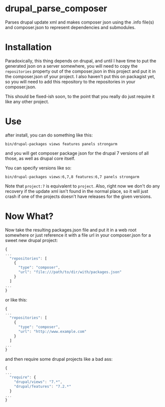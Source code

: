 drupal_parse_composer
=====================

Parses drupal update xml and makes composer json using the .info file(s) and composer.json to represent dependencies and submodules.

Installation
============

Paradoxically, this thing depends on drupal, and until I have time to put the generated json on a server somewhere, you will need to copy the `repositories` property out of the composer.json in this project and put it in the composer.json of your project. I also haven't put this on packagist yet, so you will need to add this repository to the repositories in your composer.json.

This should be fixed-ish soon, to the point that you really do just require it like any other project.

Use
===

after install, you can do something like this:

`bin/drupal-packages views features panels strongarm`

and you will get composer package json for the drupal 7 versions of all those, as well as drupal core itself.

You can specify versions like so:

`bin/drupal-packages views:6,7,8 features:6,7 panels strongarm`

Note that `project:7` is equivalent to `project`. Also, right now we don't do any recovery if the update xml isn't found in the normal place, so it will just crash if one of the projects doesn't have releases for the given versions.

Now What?
=========

Now take the resulting packages.json file and put it in a web root somewhere or just reference it with a file url in your composer.json for a sweet new drupal project:

```js
{
...
  "repositories": [
    {
      "type": "composer",
      "url": "file:///path/to/dir/with/packages.json"
    }
  ]
...
}
```

or like this:

```js
{
...
  "repositories": [
    {
      "type": "composer",
      "url": "http://www.example.com"
    }
  ]
...
}
```

and then require some drupal projects like a bad ass:

```js
{
...
  "require": {
    "drupal/views": "7.*",
    "drupal/features": "7.2.*"
  }
...
}
````
